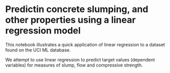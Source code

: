 # Predictin concrete slumping, and other properties using a linear regression model

This notebook illustrates a quick application of linear regression to a dataset found on the UCI ML database. 

We attempt to use linear regression to predict target values (dependent variables) for measures of slump, flow and compressive strength.   
